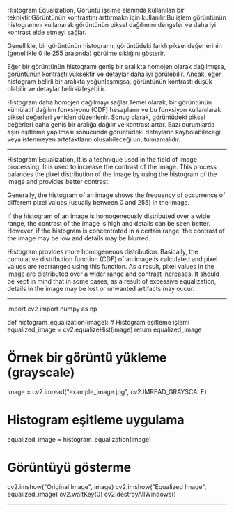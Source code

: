 Histogram Equalization,
Görüntü işelme alanında kullanılan bir tekniktir.Görüntünün kontrastını arttırmakn için kullanılır.Bu işlem görüntünün histogramını kullanarak görüntünün piksel dağılımını dengeler ve daha iyi kontrast elde etmeyi sağlar.

Genellikle, bir görüntünün histogramı, görüntüdeki farklı piksel değerlerinin (genellikle 0 ile 255 arasında) görülme sıklığını gösterir. 

Eğer bir görüntünün histogramı geniş bir aralıkta homojen olarak dağılmışsa, görüntünün kontrastı yüksektir ve detaylar daha iyi görülebilir. Ancak, eğer histogram belirli bir aralıkta yoğunlaşmışsa, görüntünün kontrastı düşük olabilir ve detaylar belirsizleşebilir.

Histogram daha homojen dağılmayı sağlar.Temel olarak, bir görüntünün kümülatif dağılım fonksiyonu (CDF) hesaplanır ve bu fonksiyon kullanılarak piksel değerleri yeniden düzenlenir. Sonuç olarak, görüntüdeki piksel değerleri daha geniş bir aralığa dağılır ve kontrast artar.
Bazı durumlarda aşırı eşitleme yapılması sonucunda görüntüdeki detayların kaybolabileceği veya istenmeyen artefaktların oluşabileceği unutulmamalıdır. 
*******************************

Histogram Equalization,
It is a technique used in the field of image processing. It is used to increase the contrast of the image. This process balances the pixel distribution of the image by using the histogram of the image and provides better contrast.

Generally, the histogram of an image shows the frequency of occurrence of different pixel values ​​(usually between 0 and 255) in the image.

If the histogram of an image is homogeneously distributed over a wide range, the contrast of the image is high and details can be seen better. However, if the histogram is concentrated in a certain range, the contrast of the image may be low and details may be blurred.

Histogram provides more homogeneous distribution. Basically, the cumulative distribution function (CDF) of an image is calculated and pixel values ​​are rearranged using this function. As a result, pixel values ​​in the image are distributed over a wider range and contrast increases.
It should be kept in mind that in some cases, as a result of excessive equalization, details in the image may be lost or unwanted artifacts may occur.


***************************

import cv2
import numpy as np

def histogram_equalization(image):
    # Histogram eşitleme işlemi
    equalized_image = cv2.equalizeHist(image)
    return equalized_image

# Örnek bir görüntü yükleme (grayscale)
image = cv2.imread("example_image.jpg", cv2.IMREAD_GRAYSCALE)

# Histogram eşitleme uygulama
equalized_image = histogram_equalization(image)

# Görüntüyü gösterme
cv2.imshow("Original Image", image)
cv2.imshow("Equalized Image", equalized_image)
cv2.waitKey(0)
cv2.destroyAllWindows()


***************************
